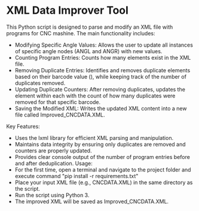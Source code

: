 # XML Data Improver Tool

This Python script is designed to parse and modify an XML file with programs for CNC mashine. The main functionality includes:
* Modifying Specific Angle Values: Allows the user to update all instances of specific angle nodes (ANGL and ANGR) with new values.
* Counting Program Entries: Counts how many <BAR> elements exist in the XML file.
* Removing Duplicate Entries: Identifies and removes duplicate <BAR> elements based on their barcode value (<BCOD>), while keeping track of the number of duplicates removed.
* Updating Duplicate Counters: After removing duplicates, updates the <MLT> element within each <BAR> with the count of how many duplicates were removed for that specific barcode.
* Saving the Modified XML: Writes the updated XML content into a new file called Improved_CNCDATA.XML.

Key Features:
* Uses the lxml library for efficient XML parsing and manipulation.
* Maintains data integrity by ensuring only duplicates are removed and counters are properly updated.
* Provides clear console output of the number of program entries before and after deduplication.
Usage:
* For the first time, open a terminal and navigate to the project folder and execute command "pip install -r requirements.txt"
* Place your input XML file (e.g., CNCDATA.XML) in the same directory as the script.
* Run the script using Python 3.
* The improved XML will be saved as Improved_CNCDATA.XML.

